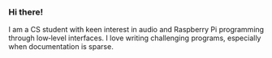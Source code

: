 ### Hi there!

I am a CS student with keen interest in audio and Raspberry Pi programming through low‑level interfaces. I love writing challenging programs, especially when documentation is sparse.
